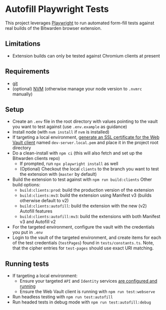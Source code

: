 # Autofill Playwright Tests

This project leverages [Playwright](https://playwright.dev/) to run automated form-fill tests against real builds of the Bitwarden browser extension.

## Limitations

- Extension builds can only be tested against Chromium clients at present

## Requirements

- [git](https://git-scm.com/downloads)
- (optional) [NVM](https://github.com/nvm-sh/nvm#installing-and-updating) (otherwise manage your node version to `.nvmrc` manually)

## Setup

- Create an `.env` file in the root directory with values pointing to the vault you want to test against (use `.env.example` as guidance)
- Install node (with `nvm install` if `nvm` is installed)
- If targeting a local environment, [generate an SSL certificate for the Web Vault client](https://contributing.bitwarden.com/getting-started/clients/web-vault/#ssl-certificate) named `dev-server.local.pem` and place it in the project root directory
- Do a clean-install with `npm ci` (this will also fetch and set up the Bitwarden clients repo)
  - If prompted, run `npx playwright install` as well
  - (Optional) Checkout the local `clients` to the branch you want to test the extension with (`master` by default)
- Build the extension to test against with `npm run build:clients` Other build options:
  - `build:clients:prod`: build the production version of the extension
  - `build:clients:mv3`: build the extension using Manifest v3 (builds otherwise default to v2)
  - `build:clients:autofill`: build the extension with the new (v2) Autofill features
  - `build:clients:autofill:mv3`: build the extensions with both Manifest v3 and Autofill v2
- For the targeted environment, configure the vault with the credentials you put in `.env`
- Login to the vault of the targeted environment, and create items for each of the test credentials (`testPages`) found in `tests/constants.ts`. Note, that the cipher entries for `test-pages` should use exact URI matching.

## Running tests

- If targeting a local environment:
  - Ensure your targeted `API` and `Identity` services [are configured and running](https://contributing.bitwarden.com/getting-started/server/guide)
  - Ensure the Web Vault client is running with `npm run test:webserve`
- Run headless testing with `npm run test:autofill`
- Run headed tests in debug mode with `npm run test:autofill:debug`
